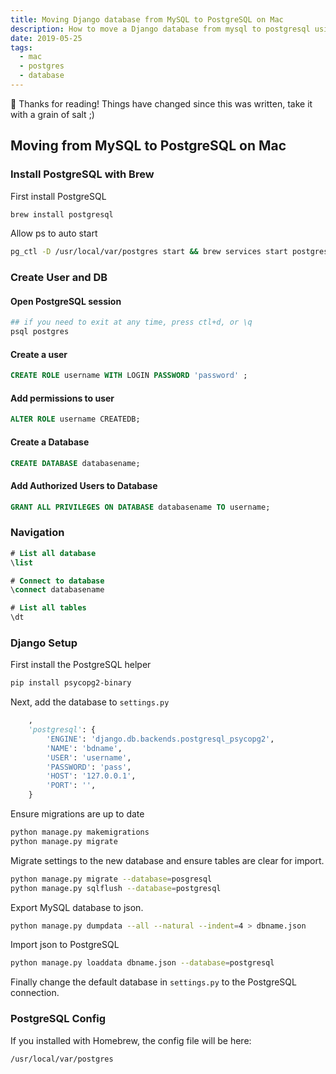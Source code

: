 ```yaml
---
title: Moving Django database from MySQL to PostgreSQL on Mac
description: How to move a Django database from mysql to postgresql using a mac host.
date: 2019-05-25
tags:
  - mac
  - postgres
  - database
---
```


<div class="notification">
 👋 Thanks for reading! Things have changed since this was written, take it with a grain of salt ;)
</div>

## Moving from MySQL to PostgreSQL on Mac

### Install PostgreSQL with Brew

First install PostgreSQL

```bash
brew install postgresql
```

Allow ps to auto start

```bash
pg_ctl -D /usr/local/var/postgres start && brew services start postgresql
```

### Create User and DB

#### Open PostgreSQL session

```bash
## if you need to exit at any time, press ctl+d, or \q
psql postgres
```

#### Create a user

```sql
CREATE ROLE username WITH LOGIN PASSWORD 'password' ;
```

#### Add permissions to user

```sql
ALTER ROLE username CREATEDB;
```

#### Create a Database

```sql
CREATE DATABASE databasename;
```

#### Add Authorized Users to Database

```sql
GRANT ALL PRIVILEGES ON DATABASE databasename TO username;
```

### Navigation

```sql
# List all database
\list

# Connect to database
\connect databasename

# List all tables
\dt
```

### Django Setup

First install the PostgreSQL helper

```bash
pip install psycopg2-binary
```

Next, add the database to `settings.py`

```python
	,
    'postgresql': {
        'ENGINE': 'django.db.backends.postgresql_psycopg2',
        'NAME': 'bdname',
        'USER': 'username',
        'PASSWORD': 'pass',
        'HOST': '127.0.0.1',
        'PORT': '',
    }
```

Ensure migrations are up to date

```bash
python manage.py makemigrations
python manage.py migrate
```

Migrate settings to the new database and ensure tables are clear for import.

```bash
python manage.py migrate --database=posgresql
python manage.py sqlflush --database=postgresql
```

Export MySQL database to json.

```bash
python manage.py dumpdata --all --natural --indent=4 > dbname.json
```

Import json to PostgreSQL

```bash
python manage.py loaddata dbname.json --database=postgresql
```

Finally change the default database in `settings.py` to the PostgreSQL connection.

### PostgreSQL Config

If you installed with Homebrew, the config file will be here:

```bash
/usr/local/var/postgres
```
